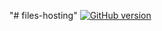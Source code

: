 "# files-hosting" 
[![GitHub version](https://badge.fury.io/gh/Longhia%2Ffiles-hosting.svg)](https://badge.fury.io/gh/Longhia%2Ffiles-hosting)
[](https://img.shields.io/badge/long-heeelooo-brightgreen)

